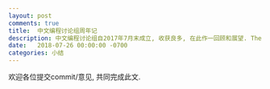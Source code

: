 ```yaml
---
layout: post
comments: true
title:  中文编程讨论组周年记
description: 中文编程讨论组自2017年7月末成立, 收获良多, 在此作一回顾和展望. The "Programming in Chinese" discussion group is one year old. Happy birthday to ourselves. Looking forward to more success in the future.
date:   2018-07-26 00:00:00 -0700
categories: 小结
---
```


欢迎各位提交commit/意见, 共同完成此文.
